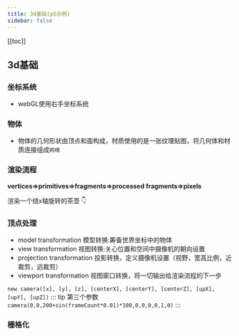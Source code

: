 ```yaml
---
title: 3d基础(p5示例)
sidebar: false
---
```


[[toc]]

## 3d基础

### 坐标系统

- webGL使用右手坐标系统

### 物体
- 物体的几何形状由顶点和面构成，材质使用的是一张纹理贴图，将几何体和材质连接组成`网络`

<ClientOnly>
<basic3d renderType="p5" renderFunc="coordinate"></basic3d>
</ClientOnly>

### 渲染流程

 **vertices=>primitives=>fragments=>processed fragments=>pixels**

渲染一个绕x轴旋转的茶壶 :point_down:
<ClientOnly>
<basic3d renderType="p5" renderFunc="renderSteps"></basic3d>
</ClientOnly>

### 顶点处理

- model transformation 模型转换:筹备世界坐标中的物体
- view transformation 视图转换:关心位置和空间中摄像机的朝向设置
- projection transformation 投影转换，定义摄像机设置（视野，宽高比例，近裁剪，远裁剪）
- viewport transformation 视图窗口转换，将一切输出给渲染流程的下一步

`new camera([x], [y], [z], [centerX], [centerY], [centerZ], [upX], [upY], [upZ])`
::: tip 第三个参数
`camera(0,0,200+sin(frameCount*0.01)*100,0,0,0,0,1,0)`
:::
<ClientOnly>
<basic3d renderType="p5" renderFunc="pointHandle"></basic3d>
</ClientOnly>
### 栅格化


